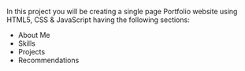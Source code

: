 In this project you will be creating a single page Portfolio website using HTML5, CSS & JavaScript having the following sections:
- About Me
- Skills
- Projects
- Recommendations
